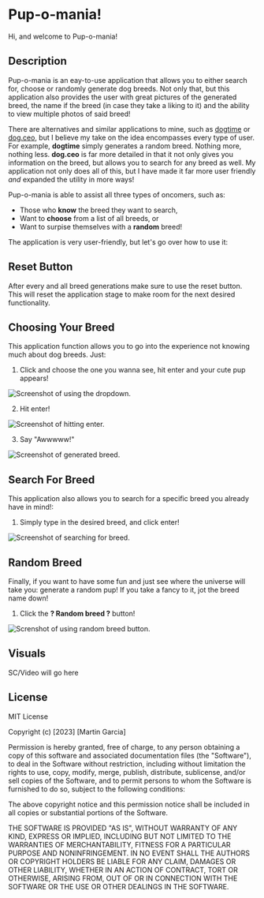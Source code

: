 # Pup-o-mania!
Hi, and welcome to Pup-o-mania!

## Description
Pup-o-mania is an eay-to-use application that allows you to either search for, choose or randomly generate dog breeds. Not only that, but this application also provides the user with great pictures of the generated breed, the name if the breed (in case they take a liking to it) and the ability to view multiple photos of said breed!

There are alternatives and similar applications to mine, such as [dogtime](https://dogtime.com/dog-breeds/) or [dog.ceo](https://dog.ceo/dog-api/), but I believe my take on the idea encompasses every type of user. For example, **dogtime** simply generates a random breed. Nothing more, nothing less. **dog.ceo** is far more detailed in that it not only gives you information on the breed, but allows you to search for any breed as well. My application not only does all of this, but I have made it far more user friendly *and* expanded the utility in more ways!

Pup-o-mania is able to assist all three types of oncomers, such as:

+ Those who **know** the breed they want to search, 
+ Want to **choose** from a list of all breeds, or
+ Want to surpise themselves with a **random** breed!

The application is very user-friendly, but let's go over how to use it:

## Reset Button

After every and all breed generations make sure to use the reset button. This will reset the application stage to make room for the next desired functionality.

## Choosing Your Breed
This application function allows you to go into the experience not knowing much about dog breeds. Just: 

1. Click and choose the one you wanna see, hit enter and your cute pup appears!

![Screenshot of using the dropdown.](https://i.imgur.com/m85Vzdx.png)

2. Hit enter!

![Screenshot of hitting enter.](https://i.imgur.com/VXCcUeI.png)

3. Say "Awwwww!"

![Screenshot of generated breed.](https://i.imgur.com/0TEfpqB.png)

## Search For Breed

This application also allows you to search for a specific breed you already have in mind!:

1. Simply type in the desired breed, and click enter!

![Screenshot of searching for breed.](https://i.imgur.com/scxoydr.png)

## Random Breed

Finally, if you want to have some fun and just see where the universe will take you: generate a random pup! If you take a fancy to it, jot the breed name down!

1. Click the **? Random breed ?**  button!

![Screnshot of using random breed button.](https://i.imgur.com/3N3bqLb.png)


## Visuals
SC/Video will go here



## License
MIT License

Copyright (c) [2023] [Martin Garcia]

Permission is hereby granted, free of charge, to any person obtaining a copy
of this software and associated documentation files (the "Software"), to deal
in the Software without restriction, including without limitation the rights
to use, copy, modify, merge, publish, distribute, sublicense, and/or sell
copies of the Software, and to permit persons to whom the Software is
furnished to do so, subject to the following conditions:

The above copyright notice and this permission notice shall be included in all
copies or substantial portions of the Software.

THE SOFTWARE IS PROVIDED "AS IS", WITHOUT WARRANTY OF ANY KIND, EXPRESS OR
IMPLIED, INCLUDING BUT NOT LIMITED TO THE WARRANTIES OF MERCHANTABILITY,
FITNESS FOR A PARTICULAR PURPOSE AND NONINFRINGEMENT. IN NO EVENT SHALL THE
AUTHORS OR COPYRIGHT HOLDERS BE LIABLE FOR ANY CLAIM, DAMAGES OR OTHER
LIABILITY, WHETHER IN AN ACTION OF CONTRACT, TORT OR OTHERWISE, ARISING FROM,
OUT OF OR IN CONNECTION WITH THE SOFTWARE OR THE USE OR OTHER DEALINGS IN THE
SOFTWARE.